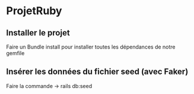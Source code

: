# ProjetRuby

## Installer le projet
Faire un Bundle install pour installer toutes les dépendances de notre gemfile

## Insérer les données du fichier seed (avec Faker)
Faire la commande -> rails db:seed
